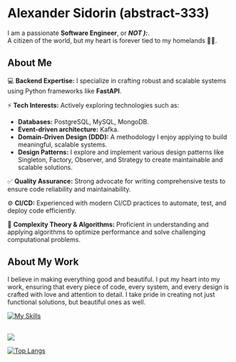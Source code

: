 # Alexander Sidorin (abstract-333)

I am a passionate **Software Engineer**, or _**NOT ):**_. <br>
A citizen of the world, but my heart is forever tied to my homelands 💙💛.

## About Me

💻 **Backend Expertise:** I specialize in crafting robust and scalable systems using Python frameworks like **FastAPI**.

⚡ **Tech Interests:** Actively exploring technologies such as:

- **Databases:** PostgreSQL, MySQL, MongoDB.
- **Event-driven architecture:** Kafka.
- **Domain-Driven Design (DDD):** A methodology I enjoy applying to build meaningful, scalable systems.
- **Design Patterns:** I explore and implement various design patterns like Singleton, Factory, Observer, and Strategy to create maintainable and scalable solutions.

✅ **Quality Assurance:** Strong advocate for writing comprehensive tests to ensure code reliability and maintainability.

⚙️ **CI/CD:** Experienced with modern CI/CD practices to automate, test, and deploy code efficiently.

🔢 **Complexity Theory & Algorithms:** Proficient in understanding and applying algorithms to optimize performance and solve challenging computational problems.

## About My Work

I believe in making everything good and beautiful. I put my heart into my work, ensuring that every piece of code, every system, and every design is crafted with love and attention to detail. I take pride in creating not just functional solutions, but beautiful ones as well.


[![My Skills](https://skillicons.dev/icons?i=py,fastapi,githubactions,flask,redis,postgres,mysql,mongodb,git,docker,nginx,sentry,dart,flutter&perline=7)](https://skillicons.dev)


<br>


<a href="https://github.com/abstract-333">
</a>

<a href="https://github.com/abstract-333">
  <img align="center" src="https://github-readme-stats.vercel.app/api/top-langs/?username=abstract-333&layout=compact&theme=tokyonight&repo=github-readme-stats" />
</a>


[![Top Langs](https://komarev.com/ghpvc/?username=abstract-333)](https://github.com/anuraghazra/github-readme-stats)
